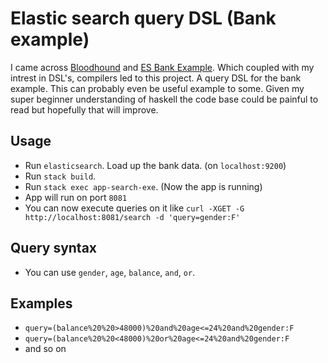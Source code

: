# Elastic search query DSL (Bank example)

I came across [Bloodhound](https://github.com/bitemyapp/bloodhound) and [ES Bank Example](https://www.elastic.co/guide/en/elasticsearch/reference/current/_exploring_your_data.html).
Which coupled with my intrest in DSL's, compilers led to this project. A query DSL for the bank example. This can probably even be useful example to some. Given my super beginner
understanding of haskell the code base could be painful to read but hopefully that will improve.


## Usage
- Run `elasticsearch`. Load up the bank data. (on `localhost:9200`)
- Run `stack build`.
- Run `stack exec app-search-exe`. (Now the app is running)
- App will run on port `8081`
- You can now execute queries on it like `curl -XGET -G http://localhost:8081/search -d 'query=gender:F'`


## Query syntax
- You can use `gender`, `age`, `balance`, `and`, `or`.

## Examples
- `query=(balance%20%20>48000)%20and%20age<=24%20and%20gender:F`
- `query=(balance%20%20<48000)%20or%20age<=24%20and%20gender:F`
- and so on
